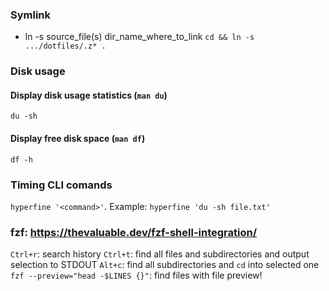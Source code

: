 ### Symlink

- ln -s source_file(s) dir_name_where_to_link
`cd && ln -s .../dotfiles/.z* .`


### Disk usage

#### Display disk usage statistics (`man du`)
`du -sh`

#### Display free disk space (`man df`)
`df -h`

### Timing CLI comands
`hyperfine '<command>'`. Example: `hyperfine 'du -sh file.txt'`

### fzf: https://thevaluable.dev/fzf-shell-integration/

`Ctrl+r`: search history
`Ctrl+t`: find all files and subdirectories and output selection to STDOUT
`Alt+c`: find all subdirectories and `cd` into selected one
`fzf --preview="head -$LINES {}"`: find files with file preview!

